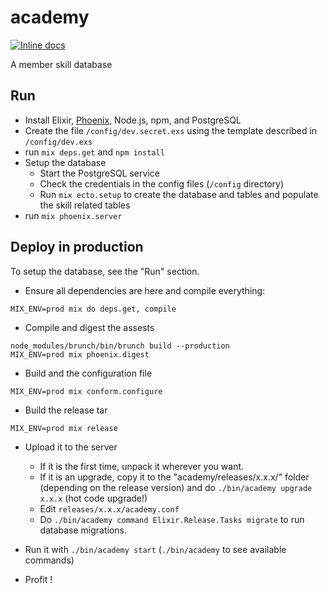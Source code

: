 # academy

[![Inline docs](http://inch-ci.org/github/ClubNix/academy.svg)](http://inch-ci.org/github/ClubNix/academy)

A member skill database

## Run

- Install Elixir, [Phoenix](http://www.phoenixframework.org/docs/installation), Node.js, npm, and PostgreSQL
- Create the file `/config/dev.secret.exs` using the template described in `/config/dev.exs`
- run `mix deps.get` and `npm install`
- Setup the database
	- Start the PostgreSQL service
	- Check the credentials in the config files (`/config` directory)
	- Run `mix ecto.setup` to create the database and tables and populate the skill related tables
- run `mix phoenix.server`

## Deploy in production

To setup the database, see the "Run" section.

- Ensure all dependencies are here and compile everything:
```
MIX_ENV=prod mix do deps.get, compile
```
- Compile and digest the assests
```
node_modules/brunch/bin/brunch build --production
MIX_ENV=prod mix phoenix.digest
```
- Build and the configuration file
```
MIX_ENV=prod mix conform.configure
```
- Build the release tar
```
MIX_ENV=prod mix release
```
- Upload it to the server
	- If it is the first time, unpack it wherever you want.
	- If it is an upgrade, copy it to the "academy/releases/x.x.x/" folder (depending on the release version) and do `./bin/academy upgrade x.x.x` (hot code upgrade!)
	- Edit `releases/x.x.x/academy.conf`
	- Do `./bin/academy command Elixir.Release.Tasks migrate` to run database migrations.

- Run it with `./bin/academy start` (`./bin/academy` to see available commands)
- Profit !
